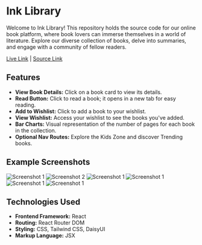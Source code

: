 # Ink Library

Welcome to Ink Library! This repository holds the source code for our online book platform, where book lovers can immerse themselves in a world of literature. Explore our diverse collection of books, delve into summaries, and engage with a community of fellow readers.

[Live Link](https://link-library.netlify.app/) | [Source Link](https://github.com/programming-hero-web-course-4/b9a8-book-vibe-sahidDev09)

## Features

- **View Book Details:** Click on a book card to view its details.
- **Read Button:** Click to read a book; it opens in a new tab for easy reading.
- **Add to Wishlist:** Click to add a book to your wishlist.
- **View Wishlist:** Access your wishlist to see the books you've added.
- **Bar Charts:** Visual representation of the number of pages for each book in the collection.
- **Optional Nav Routes:** Explore the Kids Zone and discover Trending books.

## Example Screenshots

![Screenshot 1](https://i.ibb.co/k1WpnJY/SCR-20240328-sytw.png)
![Screenshot 2](https://i.ibb.co/fpvZ2n2/SCR-20240328-szdi.png)
![Screenshot 1](https://i.ibb.co/CwDSFcg/SCR-20240328-szla.png)
![Screenshot 1](https://i.ibb.co/zSJx5qm/SCR-20240328-szpv.png)
![Screenshot 1](https://i.ibb.co/tBTXNv7/SCR-20240328-sztf.png)
![Screenshot 1](https://i.ibb.co/Pr3Wsy3/SCR-20240328-szxk.png)

## Technologies Used

- **Frontend Framework:** React
- **Routing:** React Router DOM
- **Styling:** CSS, Tailwind CSS, DaisyUI
- **Markup Language:** JSX
